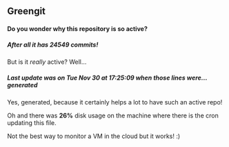 ## Greengit

#### Do you wonder why this repository is so active?

##### After all it has 24549 commits!

But is it *really* active? Well...

##### Last update was on Tue Nov 30 at 17:25:09 when those lines were... generated

Yes, generated, because it certainly helps a lot to have such an active repo!

Oh and there was **26%** disk usage on the machine
where there is the cron updating this file.

Not the best way to monitor a VM in the cloud but it works! :)
